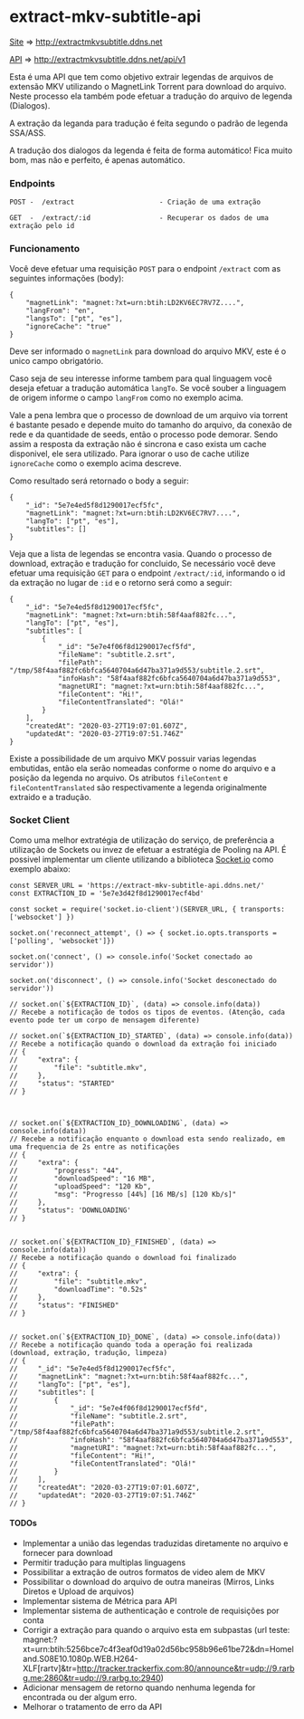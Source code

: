 # extract-mkv-subtitle-api

[Site](http://extractmkvsubtitle.ddns.net) => http://extractmkvsubtitle.ddns.net

[API](http://extractmkvsubtitle.ddns.net/api/v1) => http://extractmkvsubtitle.ddns.net/api/v1

Esta é uma API que tem como objetivo extrair legendas de arquivos de extensão MKV utilizando o MagnetLink Torrent para download do arquivo. Neste processo ela também pode efetuar a tradução do arquivo de legenda (Dialogos).

A extração da leganda para tradução é feita segundo o padrão de legenda SSA/ASS.

A tradução dos dialogos da legenda é feita de forma automático! Fica muito bom, mas não e perfeito, é apenas automático.

### Endpoints
    
    POST -  /extract                     - Criação de uma extração

    GET  -  /extract/:id                 - Recuperar os dados de uma extração pelo id

### Funcionamento

Você deve efetuar uma requisição `POST` para o endpoint `/extract` com as seguintes informações (body):

    {
        "magnetLink": "magnet:?xt=urn:btih:LD2KV6EC7RV7Z....",
        "langFrom": "en",
        "langsTo": ["pt", "es"],
        "ignoreCache": "true"
    }

Deve ser informado o `magnetLink` para download do arquivo MKV, este é o unico campo obrigatório. 

Caso seja de seu interesse informe tambem para qual linguagem você deseja efetuar a tradução automática `langTo`. Se você souber a linguagem de origem informe o campo `langFrom` como no exemplo acima.

Vale a pena lembra que o processo de download de um arquivo via torrent é bastante pesado e depende muito do tamanho do arquivo, da conexão de rede e da quantidade de seeds, então o processo pode demorar. Sendo assim a resposta da extração não é sincrona e caso exista um cache disponivel, ele sera utilizado. Para ignorar o uso de cache utilize `ignoreCache` como o exemplo acima descreve.

Como resultado será retornado o body a seguir:

    {
        "_id": "5e7e4ed5f8d1290017ecf5fc",
        "magnetLink": "magnet:?xt=urn:btih:LD2KV6EC7RV7....",
        "langTo": ["pt", "es"],
        "subtitles": []
    }

Veja que a lista de legendas se encontra vasia. Quando o processo de download, extração e tradução for concluido, Se necessário você deve efetuar uma requisição `GET` para o endpoint `/extract/:id`, informando o id da extração no lugar de `:id` e o retorno será como a seguir:

    {
        "_id": "5e7e4ed5f8d1290017ecf5fc",
        "magnetLink": "magnet:?xt=urn:btih:58f4aaf882fc...",
        "langTo": ["pt", "es"],
        "subtitles": [
            {
                "_id": "5e7e4f06f8d1290017ecf5fd",
                "fileName": "subtitle.2.srt",
                "filePath": "/tmp/58f4aaf882fc6bfca5640704a6d47ba371a9d553/subtitle.2.srt",
                "infoHash": "58f4aaf882fc6bfca5640704a6d47ba371a9d553",
                "magnetURI": "magnet:?xt=urn:btih:58f4aaf882fc...",
                "fileContent": "Hi!",
                "fileContentTranslated": "Olá!"
            }
        ],
        "createdAt": "2020-03-27T19:07:01.607Z",
        "updatedAt": "2020-03-27T19:07:51.746Z"
    }

Existe a possibilidade de um arquivo MKV possuir varias legendas embutidas, então ela serão nomeadas conforme o nome do arquivo e a posição da legenda no arquivo. Os atributos `fileContent` e `fileContentTranslated` são respectivamente a legenda originalmente extraido e a tradução.


### Socket Client

Como uma melhor extratégia de utilização do serviço, de preferência a utilização de Sockets ou invez de efetuar a estratégia de Pooling na API. É possivel implementar um cliente utilizando a biblioteca [Socket.io](https://www.npmjs.com/package/socket.io-client) como exemplo abaixo:


    const SERVER_URL = 'https://extract-mkv-subtitle-api.ddns.net/'
    const EXTRACTION_ID = '5e7e3d42f8d1290017ecf4bd'

    const socket = require('socket.io-client')(SERVER_URL, { transports: ['websocket'] })

    socket.on('reconnect_attempt', () => { socket.io.opts.transports = ['polling', 'websocket']})

    socket.on('connect', () => console.info('Socket conectado ao servidor'))

    socket.on('disconnect', () => console.info('Socket desconectado do servidor'))

    // socket.on(`${EXTRACTION_ID}`, (data) => console.info(data))
    // Recebe a notificação de todos os tipos de eventos. (Atenção, cada evento pode ter um corpo de mensagem diferente)

    // socket.on(`${EXTRACTION_ID}_STARTED`, (data) => console.info(data))
    // Recebe a notificação quando o download da extração foi iniciado
    // {
    //     "extra": {
    //         "file": "subtitle.mkv",
    //     },
    //     "status": "STARTED"
    // }



    // socket.on(`${EXTRACTION_ID}_DOWNLOADING`, (data) => console.info(data))
    // Recebe a notificação enquanto o download esta sendo realizado, em uma frequencia de 2s entre as notificações
    // {
    //     "extra": { 
    //         "progress": "44",
    //         "downloadSpeed": "16 MB",
    //         "uploadSpeed": "120 Kb",
    //         "msg": "Progresso [44%] [16 MB/s] [120 Kb/s]"
    //     },
    //     "status": 'DOWNLOADING'
    // }


    // socket.on(`${EXTRACTION_ID}_FINISHED`, (data) => console.info(data))
    // Recebe a notificação quando o download foi finalizado
    // {
    //     "extra": {
    //         "file": "subtitle.mkv",
    //         "downloadTime": "0.52s"
    //     },
    //     "status": "FINISHED"
    // }


    // socket.on(`${EXTRACTION_ID}_DONE`, (data) => console.info(data))
    // Recebe a notificação quando toda a operação foi realizada (download, extração, tradução, limpeza)    
    // {
    //     "_id": "5e7e4ed5f8d1290017ecf5fc",
    //     "magnetLink": "magnet:?xt=urn:btih:58f4aaf882fc...",
    //     "langTo": ["pt", "es"],
    //     "subtitles": [
    //         {
    //             "_id": "5e7e4f06f8d1290017ecf5fd",
    //             "fileName": "subtitle.2.srt",
    //             "filePath": "/tmp/58f4aaf882fc6bfca5640704a6d47ba371a9d553/subtitle.2.srt",
    //             "infoHash": "58f4aaf882fc6bfca5640704a6d47ba371a9d553",
    //             "magnetURI": "magnet:?xt=urn:btih:58f4aaf882fc...",
    //             "fileContent": "Hi!",
    //             "fileContentTranslated": "Olá!"
    //         }
    //     ],
    //     "createdAt": "2020-03-27T19:07:01.607Z",
    //     "updatedAt": "2020-03-27T19:07:51.746Z"
    // }


#### TODOs

* Implementar a união das legendas traduzidas diretamente no arquivo e fornecer para download
* Permitir tradução para multiplas linguagens
* Possibilitar a extração de outros formatos de video alem de MKV
* Possibilitar o download do arquivo de outra maneiras (Mirros, Links Diretos e Upload de arquivos)
* Implementar sistema de Métrica para API
* Implementar sistema de authenticação e controle de requisições por conta
* Corrigir a extração para quando o arquivo esta em subpastas (url teste: magnet:?xt=urn:btih:5256bce7c4f3eaf0d19a02d56bc958b96e61be72&dn=Homeland.S08E10.1080p.WEB.H264-XLF[rartv]&tr=http://tracker.trackerfix.com:80/announce&tr=udp://9.rarbg.me:2860&tr=udp://9.rarbg.to:2940)
* Adicionar mensagem de retorno quando nenhuma legenda for encontrada ou der algum erro.
* Melhorar o tratamento de erro da API